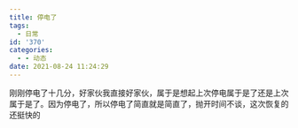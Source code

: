 ```yaml
---
title: 停电了
tags:
  - 日常
id: '370'
categories:
  - - 动态
date: 2021-08-24 11:24:29
---
```


刚刚停电了十几分，好家伙我直接好家伙，属于是想起上次停电属于是了还是上次属于是了。因为停电了，所以停电了简直就是简直了，抛开时间不谈，这次恢复的还挺快的
